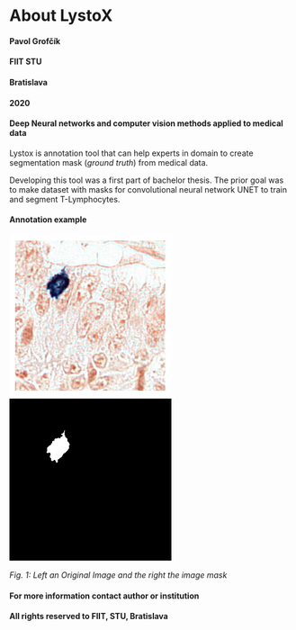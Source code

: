 # About LystoX


#### Pavol Grofčík
#### FIIT STU
#### Bratislava
#### 2020
#### Deep Neural networks and computer vision methods applied to medical data 
  
  
  
  
Lystox is annotation tool that can help experts in domain to create 
segmentation mask (*ground truth*) from medical data.  
  
Developing this tool was a first part of bachelor thesis.
The prior goal was to make dataset with masks for convolutional
neural network UNET to train and segment T-Lymphocytes.
  
#### Annotation example
![img](https://github.com/PavolGrofcik/LystoX/blob/master/figures/train_img_19351.png) 
![img](https://github.com/PavolGrofcik/LystoX/blob/master/figures/train_img_19351_mask.png)  
    
    
        
*Fig. 1: Left an Original Image and the right the image mask*    
    
  
      
  
      
          
#### For more information contact author or institution  
  
#### All rights reserved to FIIT, STU, Bratislava  
